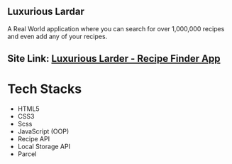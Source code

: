 ## Luxurious Lardar
 
A Real World application where you can search for over 1,000,000 recipes and even add any of your recipes.

## Site Link: [Luxurious Larder - Recipe Finder App](https://luxuriouslarder.netlify.app/)

# Tech Stacks

- HTML5
- CSS3
- Scss
- JavaScript (OOP)
- Recipe API
- Local Storage API
- Parcel
